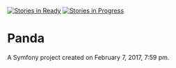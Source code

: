 [![Stories in Ready](https://badge.waffle.io/Salstar24/WebsiteProject.png?label=ready&title=Ready)](http://waffle.io/Salstar24/WebsiteProject) [![Stories in Progress](https://badge.waffle.io/Salstar24/WebsiteProject.png?label=ready&title=In%20Progress)](http://waffle.io/Salstar24/WebsiteProject)

Panda
=====

A Symfony project created on February 7, 2017, 7:59 pm.
